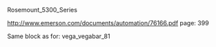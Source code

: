 Rosemount_5300_Series

http://www.emerson.com/documents/automation/76166.pdf
page: 399


Same block as for:
vega_vegabar_81
